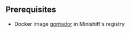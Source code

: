 ## Prerequisites

* Docker Image [gontador](https://github.com/philipsahli/gontador/tree/grpc-service) in Minishift's registry